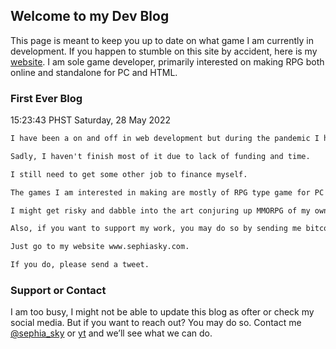## Welcome to my Dev Blog

This page is meant to keep you up to date on what game I am currently in development. If you happen to stumble on this site by accident, here is my [website](http://www.sephiasky.com/). I am sole game developer, primarily interested on making RPG both online and standalone for PC and HTML.

### First Ever Blog

15:23:43 PHST Saturday, 28 May 2022

```markdown
I have been a on and off in web development but during the pandemic I had sometime to start developing games.

Sadly, I haven't finish most of it due to lack of funding and time. 

I still need to get some other job to finance myself.

The games I am interested in making are mostly of RPG type game for PC and HTML. 

I might get risky and dabble into the art conjuring up MMORPG of my own but who knows.

Also, if you want to support my work, you may do so by sending me bitcoin. 

Just go to my website www.sephiasky.com. 

If you do, please send a tweet.
```

### Support or Contact

I am too busy, I might not be able to update this blog as ofter or check my social media. But if you want to reach out? You may do so. Contact me [@sephia_sky](https://twitter.com/sephia_sky) or [yt](https://www.youtube.com/c/SephiaSkiesChannel/) and we’ll see what we can do.
